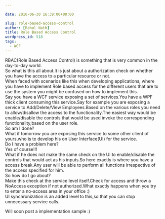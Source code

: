 ```yaml
---
  
date: 2010-06-30 16:39:00+00:00

slug: role-based-access-control
author: [Rahul Nath]
title: Role Based Access Control
wordpress_id: 518
tags:
  - WCF
---
```


RBAC(Role Based Access Control) is something that is very common in the day-to-day world.  
So what is this all about.It is just about a authorization check on whether you have the access to a particular resource or not.  
When faced with scenarios like this when developing applications, where you have to implement Role based access for the different users that are to use the system you might be confused on how to implement this.  
Say you have a WCF service exposing a set of services.You have a WPF thick client consuming this service.Say for example you are exposing a service to Add/Delete/View Employees.Based on the various roles you need to allow/disallow the access to the functionality.The easiest way would be enable/disable the controls that would be used invoke the corresponding functionality,based on the user role.  
So am I done?  
What if tomorrow you are exposing this service to some other client of yours,who is to develop his on User Interface(UI) for the service.  
Do I have a problem here?  
Yes of course!!!  
What if he does not make the same check on the UI to enable/disable the controls that would act as his inputs.So here exactly is where you have a access break.Any user will be able to perform all functions irrespective of the access specified for him.  
So how do I go about?  
Make this check at the service level itself.Check for access and throw a NoAccess exception if not authorized.What exactly happens when you try to enter a no-access area in your office :)  
UI synchronization is an added level to this,so that you can stop unnecessary service calls.

Will soon post a implementation sample :)
